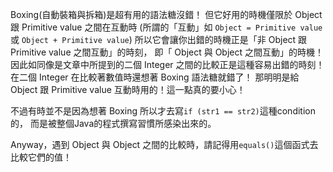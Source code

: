 Boxing(自動裝箱與拆箱)是超有用的語法糖沒錯！
但它好用的時機僅限於 Object 跟 Primitive value 之間在互動時
(所謂的「互動」如 `Object = Primitive value` 或 `Object + Primitive value`)
所以它會讓你出錯的時機正是「非 Object 跟 Primitive value 之間互動」的時刻，
即「 Object 與 Object 之間互動」的時機！
因此如同像是文章中所提到的二個 Integer 之間的比較正是這種容易出錯的時刻！
在二個 Integer 在比較著數值時還想著 Boxing 語法糖就錯了！
那明明是給 Object 跟 Primitive value 互動時用的！這一點真的要小心！

不過有時並不是因為想著 Boxing 所以才去寫`if (str1 == str2)`這種condition的，
而是被整個Java的程式撰寫習慣所感染出來的。

Anyway，遇到 Object 與 Object 之間的比較時，請記得用`equals()`這個函式去比較它們的值！
